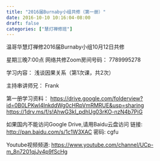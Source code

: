 ```yaml
---
title: "2016届Burnaby小组共修（第一册）"
date: 2016-10-10 10:16:04-08:00
draft: false
categories: ["慧灯禅修班"]
---
```

温哥华慧灯禅修2016届Burnaby小组10月12日共修

星期三晚7:00点
网络共修Zoom房间号码： 7789995278

学习内容：
浅谈因果关系（第1次课，共2次）

主持串讲师兄： Frank

第一册学习资料：
https://drive.google.com/folderview?id=0B0LPKwI4InkddWg0cHRpVmRMRUE&usp=sharing
https://1drv.ms/f/s!AhwG3kI_pdhUg03rKO-nzN4b7PiG

如果国内不能访问Google Drive,请用Baidu云盘访问
链接: http://pan.baidu.com/s/1c1W3XAC 密码: cgfu

Youtube视频频道: 
https://www.youtube.com/channel/UCp-m_8n7201qjJv4p9fScHg
